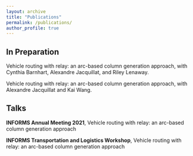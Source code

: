 ```yaml
---
layout: archive
title: "Publications"
permalink: /publications/
author_profile: true
---
```


## In Preparation
Vehicle routing with relay: an arc-based column generation approach, with Cynthia Barnhart, Alexandre Jacquillat, and Riley Lenaway.

Vehicle routing with relay: an arc-based column generation approach, with Alexandre Jacquillat and Kai Wang.

## Talks

**INFORMS Annual Meeting 2021**, Vehicle routing with relay: an arc-based column generation approach

**INFORMS Transportation and Logistics Workshop**, Vehicle routing with relay: an arc-based column generation approach
